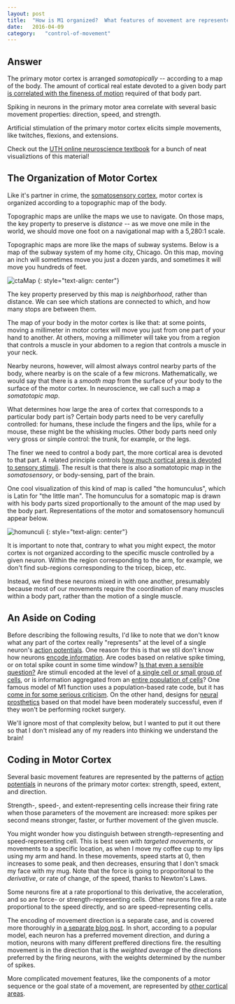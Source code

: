 ```yaml
---
layout: post
title:	"How is M1 organized?  What features of movement are represented in spiking of M1 neurons?"
date:	2016-04-09
category:	"control-of-movement"
---
```

## Answer

The primary motor cortex is arranged
*somatopically* --
according to a map of the body.
The amount of cortical real estate devoted to a given body part
[is correlated with the fineness of motion]({{site.baseurl}}/04)
required of that body part.

Spiking in neurons in the primary motor area
correlate with several basic movement properties:
direction, speed, and strength.

Artificial stimulation of the primary motor cortex elicits
simple movements, like twitches, flexions, and extensions.

Check out the
[UTH online neuroscience textbook](http://neuroscience.uth.tmc.edu/s3/chapter03.html)
for a bunch of neat visualiztions of this material!

## The Organization of Motor Cortex

Like it's partner in crime, the
[somatosensory cortex]({{site.baseurl}}/73),
motor cortex is organized according to a
topographic map of the body.

Topographic maps are unlike the maps we use to navigate.
On those maps, the key property to preserve is *distance* --
as we move one mile in the world, we should move one foot
on a navigational map with a 5,280:1 scale.

Topographic maps are more like the maps of subway systems.
Below is a map of the subway system of my home city, Chicago.
On this map, moving an inch will sometimes move you just
a dozen yards, and sometimes it will move you
hundreds of feet.

![ctaMap]
{: style="text-align: center"}

The key property preserved by this map is *neighborhood*,
rather than distance.
We can see which stations are connected to which,
and how many stops are between them.

The map of your body in the motor cortex is like that:
at some points, moving a millimeter in motor cortex
will move you just from one part of your hand to another.
At others, moving a millimeter will take you from
a region that controls a muscle in your abdomen
to a region that controls a muscle in your neck.

Nearby neurons, however, will almost always control nearby parts of the body,
where nearby is on the scale of a few microns.
Mathematically, we would say that there is a *smooth map*
from the surface of your body to the surface of the motor cortex.
In neuroscience, we call such a map a *somatotopic map*.

What determines how large the area of cortex that corresponds
to a particular body part is?
Certain body parts need to be very carefully controlled:
for humans, these include the fingers and the lips,
while for a mouse, these might be the whisking mucles.
Other body parts need only very gross or simple control:
the trunk, for example, or the legs.

The finer we need to control a body part,
the more cortical area is devoted to that part.
A related principle controls
[how much cortical area is devoted to sensory stimuli]({{site.baseurl}}/04).
The result is that there is also a somatotopic map
in the *somatosensory*, or body-sensing,
part of the brain.

One cool visualization of this kind of map is called
"the homunculus",
which is Latin for "the little man".
The homunculus for a somatopic map is drawn with his body parts
sized proportionally to the amount of the map
used by the body part.
Representations of the motor and somatosensory homunculi
appear below.

![homunculi]
{: style="text-align: center"}

It is important to note that,
contrary to what you might expect,
the motor cortex is not organized according to
the specific muscle controlled by a given neuron.
Within the region corresponding to the arm,
for example,
we don't find sub-regions corresponding to the
tricep, bicep, etc.

Instead, we find these neurons mixed in with one another,
presumably because most of our movements
require the coordination of many muscles within a body part,
rather than the motion of a single muscle.

## An Aside on Coding

Before describing the following results,
I'd like to note that we don't know what
any part of the cortex really
"represents"
at the level of a single neuron's
[action potentials]({{site.baseurl}}/23).
One reason for this is that we stil don't know
how neurons
[encode information]({{site.baseurl}}/82).
Are codes based on relative spike timing,
or on total spike count in some time window?
[Is that even a sensible question?]({{site.baseurl}}/47)
Are stimuli encoded at the level of
[a single cell or small group of cells]({{site.baseurl}}/48),
or is information aggregated from an
[entire population of cells]({{site.baseurl}}/49)?
One famous model of M1 function uses a population-based rate code,
but it has
[come in for some serious criticism]({{site.baseurl}}/49).
On the other hand, designs for
[neural prosthetics]({{site.baseurl}}/17)
based on that model have been moderately successful,
even if they won't be performing rocket surgery.

We'll ignore most of that complexity below,
but I wanted to put it out there
so that I don't mislead any of my readers
into thinking we understand the brain!

## Coding in Motor Cortex

Several basic movement features are represented by
the patterns of
[action potentials]({{site.baseurl}}/23)
in neurons of the primary motor cortex:
strength, speed, extent, and direction.

Strength-, speed-, and extent-representing cells increase their firing rate
when those parameters of the movement are increased:
more spikes per second means stronger, faster, or further movement
of the given muscle.

You might wonder how you distinguish between
strength-representing and speed-representing cell.
This is best seen with *targeted movements*,
or movements to a specific location,
as when I move my coffee cup to my lips
using my arm and hand.
In these movements, speed starts at 0,
then increases to some peak,
and then decreases,
ensuring that I don't smack my face with my mug.
Note that the force is going to proporitonal
to the *derivative*, or rate of change,
of the speed, thanks to Newton's Laws.

Some neurons fire at a rate proportional to this derivative,
the acceleration, and so are force- or strength-representing cells.
Other neurons fire at a rate proportional to the speed directly,
and so are speed-representing cells.

The encoding of movement direction is a separate case,
and is covered more thoroughly in
[a separate blog post]({{site.baseurl}}/49).
In short, according to a popular model,
each neuron has a preferred movement direction,
and during a motion,
neurons with many different preffered directions fire.
the resulting movement is in the direction that is the
*weighted average* of the directions preferred by the firing neurons,
with the weights determined by the number of spikes.

More complicated movement features,
like the components of a motor sequence
or the goal state of a movement, are represented by
[other cortical areas]({{site.baseurl}}/12).

[ctaMap]: {{site.DBl}}/ctaMap.png
[homunculi]: {{site.DBL}}/homunculi.jpg
